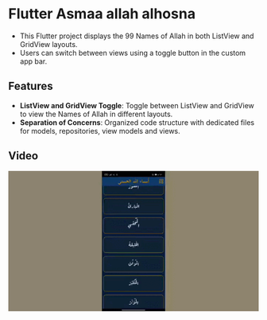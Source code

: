 # Flutter Asmaa allah alhosna

- This Flutter project displays the 99 Names of Allah in both ListView and GridView layouts. 
- Users can switch between views using a toggle button in the custom app bar.


## Features
- **ListView and GridView Toggle**: Toggle between ListView and GridView to view the Names of Allah in different layouts.
- **Separation of Concerns**: Organized code structure with dedicated files for models, repositories, view models and views.

## Video
![](video.gif)

